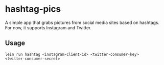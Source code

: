 # hashtag-pics

A simple app that grabs pictures from social media sites based on hashtags. For now, it supports
Instagram and Twitter.

## Usage

    lein run hashtag <instagram-client-id> <twitter-consumer-key> <twitter-consumer-secret>
